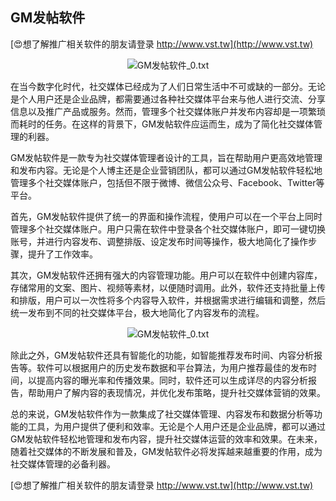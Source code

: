 ## **GM发帖软件**

[😍想了解推广相关软件的朋友请登录 http://www.vst.tw](http://www.vst.tw)

 <center><img src="https://vst.tw/MP4/tuiguang/png/2.png" alt="GM发帖软件_0.txt"></center>

在当今数字化时代，社交媒体已经成为了人们日常生活中不可或缺的一部分。无论是个人用户还是企业品牌，都需要通过各种社交媒体平台来与他人进行交流、分享信息以及推广产品或服务。然而，管理多个社交媒体账户并发布内容却是一项繁琐而耗时的任务。在这样的背景下，GM发帖软件应运而生，成为了简化社交媒体管理的利器。

GM发帖软件是一款专为社交媒体管理者设计的工具，旨在帮助用户更高效地管理和发布内容。无论是个人博主还是企业营销团队，都可以通过GM发帖软件轻松地管理多个社交媒体账户，包括但不限于微博、微信公众号、Facebook、Twitter等平台。

首先，GM发帖软件提供了统一的界面和操作流程，使用户可以在一个平台上同时管理多个社交媒体账户。用户只需在软件中登录各个社交媒体账户，即可一键切换账号，并进行内容发布、调整排版、设定发布时间等操作，极大地简化了操作步骤，提升了工作效率。

其次，GM发帖软件还拥有强大的内容管理功能。用户可以在软件中创建内容库，存储常用的文案、图片、视频等素材，以便随时调用。此外，软件还支持批量上传和排版，用户可以一次性将多个内容导入软件，并根据需求进行编辑和调整，然后统一发布到不同的社交媒体平台，极大地简化了内容发布的流程。

 <center><img src="https://vst.tw/MP4/tuiguang/png/7.png" alt="GM发帖软件_0.txt"></center>

除此之外，GM发帖软件还具有智能化的功能，如智能推荐发布时间、内容分析报告等。软件可以根据用户的历史发布数据和平台算法，为用户推荐最佳的发布时间，以提高内容的曝光率和传播效果。同时，软件还可以生成详尽的内容分析报告，帮助用户了解内容的表现情况，并优化发布策略，提升社交媒体营销的效果。

总的来说，GM发帖软件作为一款集成了社交媒体管理、内容发布和数据分析等功能的工具，为用户提供了便利和效率。无论是个人用户还是企业品牌，都可以通过GM发帖软件轻松地管理和发布内容，提升社交媒体运营的效率和效果。在未来，随着社交媒体的不断发展和普及，GM发帖软件必将发挥越来越重要的作用，成为社交媒体管理的必备利器。

[😍想了解推广相关软件的朋友请登录 http://www.vst.tw](http://www.vst.tw)




